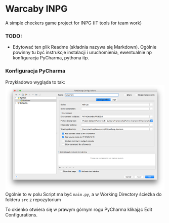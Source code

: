 # Warcaby INPG
A simple checkers game project for INPG (IT tools for team work)

### TODO:
- Edytować ten plik Readme (składnia nazywa się Markdown). Ogólnie powinny tu być instrukcje instalacji i uruchomienia,
ewentualnie np konfiguracja PyCharma, pythona itp.

### Konfiguracja PyCharma
Przykładowo wygląda to tak:
![Konfig. PyCharm](docs/pycharm-config.png)
Ogólnie to w polu Script ma być `main.py`, 
a w Working Directory ścieżka do folderu `src` z repozytorium

To okienko otwiera się w prawym górnym rogu PyCharma klikając Edit Configurations.